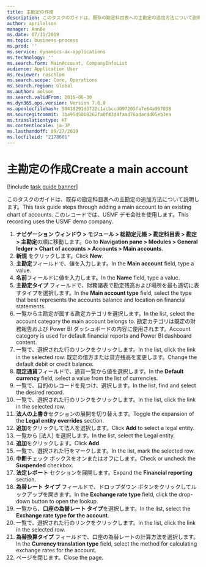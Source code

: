 ```yaml
---
title: 主勘定の作成
description: このタスクのガイドは、既存の勘定科目表への主勘定の追加方法について説明します。
author: aprilolson
manager: AnnBe
ms.date: 07/11/2019
ms.topic: business-process
ms.prod: ''
ms.service: dynamics-ax-applications
ms.technology: ''
ms.search.form: MainAccount, CompanyInfoList
audience: Application User
ms.reviewer: roschlom
ms.search.scope: Core, Operations
ms.search.region: Global
ms.author: aolson
ms.search.validFrom: 2016-06-30
ms.dyn365.ops.version: Version 7.0.0
ms.openlocfilehash: 58418291d3732c1acbccd097205fa7e64a967038
ms.sourcegitcommit: 3ba95d50b8262fa0f43d4faad76adac4d05eb3ea
ms.translationtype: HT
ms.contentlocale: ja-JP
ms.lasthandoff: 09/27/2019
ms.locfileid: "2178601"
---
```

# <a name="create-a-main-account"></a><span data-ttu-id="ba43a-103">主勘定の作成</span><span class="sxs-lookup"><span data-stu-id="ba43a-103">Create a main account</span></span>

[!include [task guide banner](../../includes/task-guide-banner.md)]

<span data-ttu-id="ba43a-104">このタスクのガイドは、既存の勘定科目表への主勘定の追加方法について説明します。</span><span class="sxs-lookup"><span data-stu-id="ba43a-104">This task guide steps through adding a main account to an existing chart of accounts.</span></span> <span data-ttu-id="ba43a-105">このレコードでは、USMF デモ会社を使用します。</span><span class="sxs-lookup"><span data-stu-id="ba43a-105">This recording uses the USMF demo company.</span></span>  

1. <span data-ttu-id="ba43a-106">**ナビゲーション ウィンドウ > モジュール > 総勘定元帳 > 勘定科目表 > 勘定 > 主勘定**の順に移動します。</span><span class="sxs-lookup"><span data-stu-id="ba43a-106">Go to **Navigation pane > Modules > General ledger > Chart of accounts > Accounts > Main accounts**.</span></span>
2. <span data-ttu-id="ba43a-107">**新規** をクリックします。</span><span class="sxs-lookup"><span data-stu-id="ba43a-107">Click **New**.</span></span>
3. <span data-ttu-id="ba43a-108">**主勘定**フィールドで、値を入力します。</span><span class="sxs-lookup"><span data-stu-id="ba43a-108">In the **Main account** field, type a value.</span></span>
4. <span data-ttu-id="ba43a-109">**名前**フィールドに値を入力します。</span><span class="sxs-lookup"><span data-stu-id="ba43a-109">In the **Name** field, type a value.</span></span>
5. <span data-ttu-id="ba43a-110">**主勘定タイプ** フィールドで、財務諸表で勘定残高および場所を最も適切に表すタイプを選択します。</span><span class="sxs-lookup"><span data-stu-id="ba43a-110">In the **Main account type** field, select the type that best represents the accounts balance and location on financial statements.</span></span>
6. <span data-ttu-id="ba43a-111">一覧から主勘定が属する勘定カテゴリを選択します。</span><span class="sxs-lookup"><span data-stu-id="ba43a-111">In the list, select the account category the main account belongs to.</span></span> <span data-ttu-id="ba43a-112">勘定カテゴリは既定の財務報告および Power BI ダッシュボードの内容に使用されます。</span><span class="sxs-lookup"><span data-stu-id="ba43a-112">Account category is used for default financial reports and Power BI dashboard content.</span></span>  
7. <span data-ttu-id="ba43a-113">一覧で、選択された行のリンクをクリックします。</span><span class="sxs-lookup"><span data-stu-id="ba43a-113">In the list, click the link in the selected row.</span></span> <span data-ttu-id="ba43a-114">既定の借方または貸方残高を変更します。</span><span class="sxs-lookup"><span data-stu-id="ba43a-114">Change the default debit or credit balance.</span></span>  
8. <span data-ttu-id="ba43a-115">**既定通貨**フィールドで、通貨一覧から値を選択します。</span><span class="sxs-lookup"><span data-stu-id="ba43a-115">In the **Default currency** field, select a value from the list of currencies.</span></span>
9. <span data-ttu-id="ba43a-116">一覧で、目的のレコードを見つけ、選択します。</span><span class="sxs-lookup"><span data-stu-id="ba43a-116">In the list, find and select the desired record.</span></span>
10. <span data-ttu-id="ba43a-117">一覧で、選択された行のリンクをクリックします。</span><span class="sxs-lookup"><span data-stu-id="ba43a-117">In the list, click the link in the selected row.</span></span>
11. <span data-ttu-id="ba43a-118">**法人の上書き**セクションの展開を切り替えます。</span><span class="sxs-lookup"><span data-stu-id="ba43a-118">Toggle the expansion of the **Legal entity overrides** section.</span></span>
12. <span data-ttu-id="ba43a-119">**追加**をクリックして法人を選択します。</span><span class="sxs-lookup"><span data-stu-id="ba43a-119">Click **Add** to select a legal entity.</span></span>
13. <span data-ttu-id="ba43a-120">一覧から [法人] を選択します。</span><span class="sxs-lookup"><span data-stu-id="ba43a-120">In the list, select the Legal entity.</span></span>
14. <span data-ttu-id="ba43a-121">**追加**をクリックします。</span><span class="sxs-lookup"><span data-stu-id="ba43a-121">Click **Add**.</span></span>
15. <span data-ttu-id="ba43a-122">一覧で、選択された行をマークします。</span><span class="sxs-lookup"><span data-stu-id="ba43a-122">In the list, mark the selected row.</span></span>
16. <span data-ttu-id="ba43a-123">**中断**チェック ボックスをオンまたはオフにします。</span><span class="sxs-lookup"><span data-stu-id="ba43a-123">Check or uncheck the **Suspended** checkbox.</span></span>
17. <span data-ttu-id="ba43a-124">**法定レポート** セクションを展開します。</span><span class="sxs-lookup"><span data-stu-id="ba43a-124">Expand the **Financial reporting** section.</span></span>
18. <span data-ttu-id="ba43a-125">**為替レート タイプ** フィールドで、ドロップダウン ボタンをクリックしてルックアップを開きます。</span><span class="sxs-lookup"><span data-stu-id="ba43a-125">In the **Exchange rate type** field, click the drop-down button to open the lookup.</span></span>
19. <span data-ttu-id="ba43a-126">一覧から、**口座の為替レート タイプ**を選択します。</span><span class="sxs-lookup"><span data-stu-id="ba43a-126">In the list, select the **Exchange rate type for the account**.</span></span>
20. <span data-ttu-id="ba43a-127">一覧で、選択された行のリンクをクリックします。</span><span class="sxs-lookup"><span data-stu-id="ba43a-127">In the list, click the link in the selected row.</span></span>
21. <span data-ttu-id="ba43a-128">**為替換算タイプ** フィールドで、口座の為替レートの計算方法を選択します。</span><span class="sxs-lookup"><span data-stu-id="ba43a-128">In the **Currency translation type** field, select the method for calculating exchange rates for the account.</span></span>
22. <span data-ttu-id="ba43a-129">ページを閉じます。</span><span class="sxs-lookup"><span data-stu-id="ba43a-129">Close the page.</span></span>

